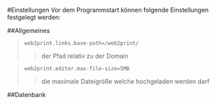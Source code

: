 #Einstellungen
Vor dem Programmstart können folgende Einstellungen festgelegt werden:

##Allgemeines

> ``web2print.links.base-path=/web2print/``
>> der Pfad relativ zu der Domain

> ``web2print.editor.max-file-size=5MB``
>> die maximale Dateigröße welche hochgeladen werden darf

##Datenbank
